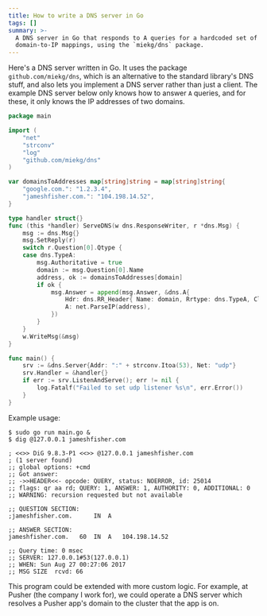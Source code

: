 ```yaml
---
title: How to write a DNS server in Go
tags: []
summary: >-
  A DNS server in Go that responds to A queries for a hardcoded set of
  domain-to-IP mappings, using the `miekg/dns` package.
---
```


Here's a DNS server written in Go.
It uses the package `github.com/miekg/dns`,
which is an alternative to the standard library's DNS stuff,
and also lets you implement a DNS server rather than just a client.
The example DNS server below only knows how to answer `A` queries,
and for these, it only knows the IP addresses of two domains.

```go
package main

import (
	"net"
	"strconv"
	"log"
	"github.com/miekg/dns"
)

var domainsToAddresses map[string]string = map[string]string{
	"google.com.": "1.2.3.4",
	"jameshfisher.com.": "104.198.14.52",
}

type handler struct{}
func (this *handler) ServeDNS(w dns.ResponseWriter, r *dns.Msg) {
	msg := dns.Msg{}
	msg.SetReply(r)
	switch r.Question[0].Qtype {
	case dns.TypeA:
		msg.Authoritative = true
		domain := msg.Question[0].Name
		address, ok := domainsToAddresses[domain]
		if ok {
			msg.Answer = append(msg.Answer, &dns.A{
				Hdr: dns.RR_Header{ Name: domain, Rrtype: dns.TypeA, Class: dns.ClassINET, Ttl: 60 },
				A: net.ParseIP(address),
			})
		}
	}
	w.WriteMsg(&msg)
}

func main() {
	srv := &dns.Server{Addr: ":" + strconv.Itoa(53), Net: "udp"}
	srv.Handler = &handler{}
	if err := srv.ListenAndServe(); err != nil {
		log.Fatalf("Failed to set udp listener %s\n", err.Error())
	}
}
```

Example usage:

```
$ sudo go run main.go &
$ dig @127.0.0.1 jameshfisher.com

; <<>> DiG 9.8.3-P1 <<>> @127.0.0.1 jameshfisher.com
; (1 server found)
;; global options: +cmd
;; Got answer:
;; ->>HEADER<<- opcode: QUERY, status: NOERROR, id: 25014
;; flags: qr aa rd; QUERY: 1, ANSWER: 1, AUTHORITY: 0, ADDITIONAL: 0
;; WARNING: recursion requested but not available

;; QUESTION SECTION:
;jameshfisher.com.		IN	A

;; ANSWER SECTION:
jameshfisher.com.	60	IN	A	104.198.14.52

;; Query time: 0 msec
;; SERVER: 127.0.0.1#53(127.0.0.1)
;; WHEN: Sun Aug 27 00:27:06 2017
;; MSG SIZE  rcvd: 66
```

This program could be extended with more custom logic.
For example, at Pusher (the company I work for),
we could operate a DNS server which resolves a Pusher app's domain to the cluster that the app is on.
